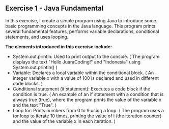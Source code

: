 ## Exercise 1 - Java Fundamental

In this exercise, I create a simple program using Java to introduce some basic programming concepts in the Java language. 
This program prints several fundamental features, performs variable declarations, conditional statements, and uses looping. 

**The elements introduced in this exercise include:**  
  - System.out.println: Used to print output to the console. ( The program displays the text "Hello JuaraCoding!" and "Indonesia" using System.out.println() )
  - Variable: Declares a local variable within the conditional block. ( An integer variable x with a value of 100 is declared and used in different code blocks. )
  - Conditional statement (if statement): Executes a code block if the condition is true. ( An example of an if statement with a condition that is always true (true), where        the program prints the value of the variable x and the text "True". )
  - Loop for: Prints numbers from 0 to 9 using a loop. ( The program uses a for loop to iterate 10 times, printing the value of i (the iteration counter) and the value of the      variable x in each iteration. )
